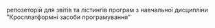 репозеторій для звітів та лістингів програм з навчальної дисципліни "Кросплатформні засоби програмування"
